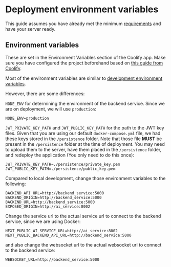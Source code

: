 # Deployment environment variables

This guide assumes you have already met the minimum [requirements](requirements.md) and have your server ready.

## Environment variables
These are set in the Environment Variables section of the Coolify app. Make sure you have configured the project beforehand based on [this guide from Coolify](https://coolify.io/docs/knowledge-base/git/github/integration).

Most of the environment variables are similar to [development environment variables](../development/environment.md).

However, there are some differences:

`NODE_ENV` for determining the environment of the backend service. Since we are on deployment, we will use `production`:
```env
NODE_ENV=production
```

`JWT_PRIVATE_KEY_PATH` and `JWT_PUBLIC_KEY_PATH` for the path to the JWT key files. Given that you are using our default `docker-compose.yml` file, we had these keys stored in the `/persistence` folder. Note that those file **MUST** be present in the `/persistence` folder at the time of deployment. You may need to upload them to the server, have them placed in the `/persistence` folder, and redeploy the application (You only need to do this once):
```env
JWT_PRIVATE_KEY_PATH=./persistence/private_key.pem
JWT_PUBLIC_KEY_PATH=./persistence/public_key.pem
```

Compared to local development, change those environment variables to the following:
```env
BACKEND_API_URL=http://backend_service:5000
BACKEND_ORIGIN=http://backend_service:5000
BACKEND_URL=http://backend_service:5000
EXPOSED_ORIGIN=http://ai_service:8002
```
Change the service url to the actual service url to connect to the backend service, since we are using Docker:
```env
NEXT_PUBLIC_AI_SERVICE_URL=http://ai_service:8002
NEXT_PUBLIC_BACKEND_API_URL=http://backend_service:5000
```

and also change the websocket url to the actual websocket url to connect to the backend service:
```env
WEBSOCKET_URL=http://backend_service:5000
```